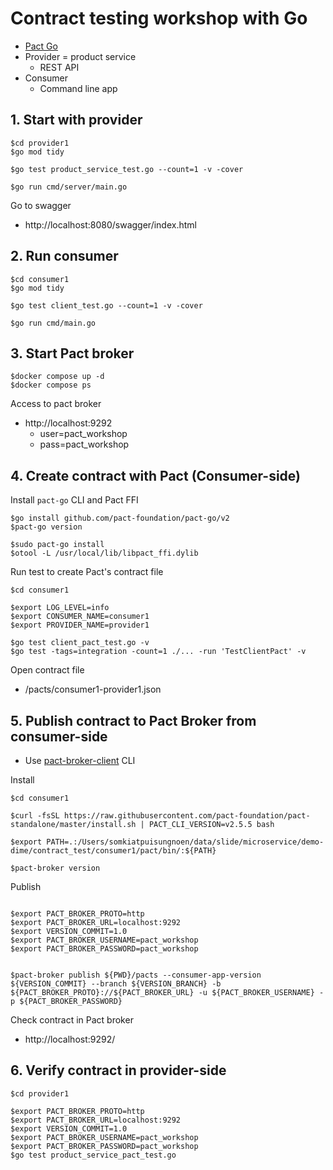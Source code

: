 # Contract testing workshop with Go
* [Pact Go](https://github.com/pact-foundation/pact-go)
* Provider = product service
  * REST API
* Consumer
  * Command line app


## 1. Start with provider
```
$cd provider1
$go mod tidy

$go test product_service_test.go --count=1 -v -cover

$go run cmd/server/main.go
```

Go to swagger 
* http://localhost:8080/swagger/index.html


## 2. Run consumer
```
$cd consumer1
$go mod tidy

$go test client_test.go --count=1 -v -cover

$go run cmd/main.go
```

## 3. Start Pact broker
```
$docker compose up -d
$docker compose ps
```

Access to pact broker
* http://localhost:9292
  * user=pact_workshop
  * pass=pact_workshop

## 4. Create contract with Pact (Consumer-side)

Install `pact-go` CLI and Pact FFI
```
$go install github.com/pact-foundation/pact-go/v2
$pact-go version

$sudo pact-go install
$otool -L /usr/local/lib/libpact_ffi.dylib
```

Run test to create Pact's contract file
```
$cd consumer1

$export LOG_LEVEL=info 
$export CONSUMER_NAME=consumer1
$export PROVIDER_NAME=provider1

$go test client_pact_test.go -v
$go test -tags=integration -count=1 ./... -run 'TestClientPact' -v
```

Open contract file
* /pacts/consumer1-provider1.json

## 5. Publish contract to Pact Broker from consumer-side
* Use [pact-broker-client](https://github.com/pact-foundation/pact-standalone/releases) CLI

Install
```
$cd consumer1

$curl -fsSL https://raw.githubusercontent.com/pact-foundation/pact-standalone/master/install.sh | PACT_CLI_VERSION=v2.5.5 bash

$export PATH=.:/Users/somkiatpuisungnoen/data/slide/microservice/demo-dime/contract_test/consumer1/pact/bin/:${PATH}

$pact-broker version
```

Publish
```

$export PACT_BROKER_PROTO=http
$export PACT_BROKER_URL=localhost:9292
$export VERSION_COMMIT=1.0
$export PACT_BROKER_USERNAME=pact_workshop
$export PACT_BROKER_PASSWORD=pact_workshop


$pact-broker publish ${PWD}/pacts --consumer-app-version ${VERSION_COMMIT} --branch ${VERSION_BRANCH} -b ${PACT_BROKER_PROTO}://${PACT_BROKER_URL} -u ${PACT_BROKER_USERNAME} -p ${PACT_BROKER_PASSWORD}
```

Check contract in Pact broker
* http://localhost:9292/


## 6. Verify contract in provider-side
```
$cd provider1

$export PACT_BROKER_PROTO=http
$export PACT_BROKER_URL=localhost:9292
$export VERSION_COMMIT=1.0
$export PACT_BROKER_USERNAME=pact_workshop
$export PACT_BROKER_PASSWORD=pact_workshop
$go test product_service_pact_test.go
```
